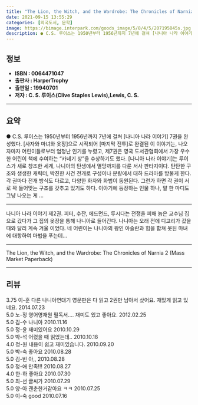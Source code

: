 ```yaml
---
title: "The Lion, the Witch, and the Wardrobe: The Chronicles of Narnia 2 (Mass Market Paperback)"
date: 2021-09-15 13:55:29
categories: [외국도서, 문학]
image: https://bimage.interpark.com/goods_image/5/8/4/5/207195845s.jpg
description: ● C.S. 루이스는 1950년부터 1956년까지 7년에 걸쳐 [나니아 나라 이야기] 7권을 완성했다. [사자와 마녀와 옷장]으로 시작되어 [마지막 전투]로 완결된 이 이야기는, 나오자마자 어린이들로부터 엄청난 인기를 누렸고, 제7권은 영국 도서관협회에서 가장 우수한 어린이 책에 수여
---
```


## **정보**

- **ISBN : 0064471047**
- **출판사 : HarperTrophy**
- **출판일 : 19940701**
- **저자 : C. S. 루이스(Clive Staples Lewis),Lewis, C. S.**

------



## **요약**

●  C.S. 루이스는 1950년부터 1956년까지 7년에 걸쳐 [나니아 나라 이야기] 7권을 완성했다. [사자와 마녀와 옷장]으로 시작되어 [마지막 전투]로 완결된 이 이야기는, 나오자마자 어린이들로부터 엄청난 인기를 누렸고, 제7권은 영국 도서관협회에서 가장 우수한 어린이 책에 수여하는 “카네기 상”을 수상하기도 했다. [나니아 나라 이야기]는 루이스가 새로 창조한 세계, 나니아의 탄생에서 멸망까지를 다룬 서사 판타지이다. 탄탄한 구조와 생생한 캐릭터, 박진한 사건 전개로 구성이나 분량에서 대하 드라마를 방불케 한다. 각 권마다 전개 방식도 다르고, 다양한 화자와 화법이 동원된다. 그런가 하면 각 권이 서로 꽉 들어맞는 구조를 갖추고 있기도 하다. 이야기에 등장하는 인물 하나, 말 한 마디도 그냥 나오는 게 ...

------

나니아 나라 이야기 제2권. 피터, 수잔, 에드먼드, 루시다는 전쟁을 피해 늙은 교수님 집으로 갔다가 그 집의 옷장을 통해 나니아로 들어간다. 나니아는 오래 전에 디고리가 갔을 때와 달리 계속 겨울 이었다. 네 어린이는 나니아의 왕인 아슬란과 힘을 합쳐 못된 마녀에 대항하여 마법을 푸는데...

------


The Lion, the Witch, and the Wardrobe: The Chronicles of Narnia 2 (Mass Market Paperback) 

------


## **리뷰** 

3.75 이-훈 다른 나니아연대기 영문판은 다 읽고 2권만 남아서 샀어요. 재밌게 읽고 있네요. 2014.07.23 <br/>5.0 노-정 영어영재원 필독서.... 재미도 있고  좋아요. 2012.02.25 <br/>5.0 김-수 나니아 2010.11.16 <br/>5.0 정-윤 재미있어요 2010.10.29 <br/>5.0 박-석 어렸을 때 읽었는데.. 2010.10.18 <br/>4.0 정-원 내용이 쉽고 재미있습니다. 2010.09.20 <br/>5.0 박-숙 좋아요 2010.08.28 <br/>5.0 김-빈 아,, 2010.08.28 <br/>5.0 정-애 만족!!! 2010.08.27 <br/>4.0 한-하 좋아요 2010.07.30 <br/>5.0 최-선 글씨가 2010.07.29 <br/>5.0 양-아 괜춘한거같아요 ㅋㅋ 2010.07.25 <br/>5.0 이-숙 good 2010.07.16 <br/>